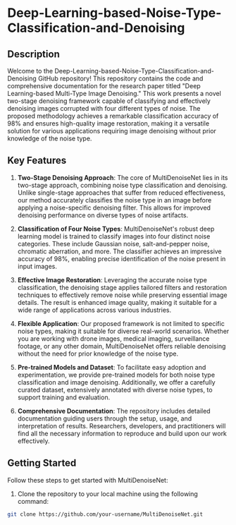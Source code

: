 # Deep-Learning-based-Noise-Type-Classification-and-Denoising


## Description

Welcome to the Deep-Learning-based-Noise-Type-Classification-and-Denoising GitHub repository! This repository contains the code and comprehensive documentation for the research paper titled "Deep Learning-based Multi-Type Image Denoising." This work presents a novel two-stage denoising framework capable of classifying and effectively denoising images corrupted with four different types of noise. The proposed methodology achieves a remarkable classification accuracy of 98% and ensures high-quality image restoration, making it a versatile solution for various applications requiring image denoising without prior knowledge of the noise type.

## Key Features

1. **Two-Stage Denoising Approach**: The core of MultiDenoiseNet lies in its two-stage approach, combining noise type classification and denoising. Unlike single-stage approaches that suffer from reduced effectiveness, our method accurately classifies the noise type in an image before applying a noise-specific denoising filter. This allows for improved denoising performance on diverse types of noise artifacts.

2. **Classification of Four Noise Types**: MultiDenoiseNet's robust deep learning model is trained to classify images into four distinct noise categories. These include Gaussian noise, salt-and-pepper noise, chromatic aberration, and more. The classifier achieves an impressive accuracy of 98%, enabling precise identification of the noise present in input images.

3. **Effective Image Restoration**: Leveraging the accurate noise type classification, the denoising stage applies tailored filters and restoration techniques to effectively remove noise while preserving essential image details. The result is enhanced image quality, making it suitable for a wide range of applications across various industries.

4. **Flexible Application**: Our proposed framework is not limited to specific noise types, making it suitable for diverse real-world scenarios. Whether you are working with drone images, medical imaging, surveillance footage, or any other domain, MultiDenoiseNet offers reliable denoising without the need for prior knowledge of the noise type.

5. **Pre-trained Models and Dataset**: To facilitate easy adoption and experimentation, we provide pre-trained models for both noise type classification and image denoising. Additionally, we offer a carefully curated dataset, extensively annotated with diverse noise types, to support training and evaluation.

6. **Comprehensive Documentation**: The repository includes detailed documentation guiding users through the setup, usage, and interpretation of results. Researchers, developers, and practitioners will find all the necessary information to reproduce and build upon our work effectively.

## Getting Started

Follow these steps to get started with MultiDenoiseNet:

1. Clone the repository to your local machine using the following command:

```bash
git clone https://github.com/your-username/MultiDenoiseNet.git

 
